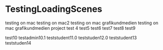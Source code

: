 # TestingLoadingScenes
testing on mac
testing on mac2
testing on mac grafikundmedien
testing on mac grafikundmedien project
test 4
test5
test6
test7
test8
test9

test10
testadmin10.1
teststudent11.0
teststuden12.0
teststudent13
teststuden14
